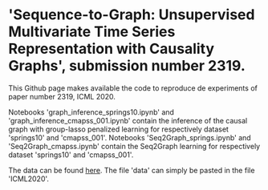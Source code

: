 # 'Sequence-to-Graph: Unsupervised Multivariate Time Series Representation with Causality Graphs', submission number 2319.

This Github page makes available the code to reproduce de experiments of paper number 2319, ICML 2020.

Notebooks 'graph_inference_springs10.ipynb' and 'graph_inference_cmapss_001.ipynb' contain the inference of the causal graph with group-lasso penalized learning for respectively dataset 'springs10' and 'cmapss_001'. Notebooks 'Seq2Graph_springs.ipynb' and 'Seq2Graph_cmapss.ipynb' contain the Seq2Graph learning for respectively dataset 'springs10' and 'cmapss_001'. 

The data can be found [here](https://drive.google.com/open?id=1QXLvoXkFIHcGGiAauAuAnZysD8s4NtVO). The file 'data' can simply be pasted in the file 'ICML2020'. 
